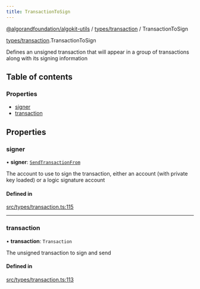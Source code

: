```yaml
---
title: TransactionToSign
---
```

[@algorandfoundation/algokit-utils](/reference/algokit-utils-ts/api/readme/) / [types/transaction](/reference/algokit-utils-ts/api/modules/types_transaction/) / TransactionToSign



[types/transaction](/reference/algokit-utils-ts/api/modules/types_transaction/).TransactionToSign

Defines an unsigned transaction that will appear in a group of transactions along with its signing information

## Table of contents

### Properties

- [signer](#signer)
- [transaction](#transaction)

## Properties

### signer

• **signer**: [`SendTransactionFrom`](/reference/algokit-utils-ts/api/modules/types_transaction/#sendtransactionfrom)

The account to use to sign the transaction, either an account (with private key loaded) or a logic signature account

#### Defined in

[src/types/transaction.ts:115](https://github.com/algorandfoundation/algokit-utils-ts/blob/main/src/types/transaction.ts#L115)

___

### transaction

• **transaction**: `Transaction`

The unsigned transaction to sign and send

#### Defined in

[src/types/transaction.ts:113](https://github.com/algorandfoundation/algokit-utils-ts/blob/main/src/types/transaction.ts#L113)